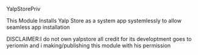 YalpStorePriv

This Module Installs Yalp Store as a system app systemlessly to allow seamless app installation

DISCLAIMER:I do not own yalpstore all credit for its developtment goes to yeriomin and i making/publishing this module with his permission
